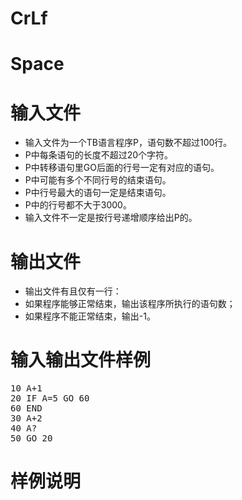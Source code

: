 

# CrLf



# Space



# 输入文件


<ul>
	<li>
		输入文件为一个TB语言程序P，语句数不超过100行。
	</li>
	<li>
		P中每条语句的长度不超过20个字符。
	</li>
	<li>
		P中转移语句里GO后面的行号一定有对应的语句。
	</li>
	<li>
		P中可能有多个不同行号的结束语句。
	</li>
	<li>
		P中行号最大的语句一定是结束语句。
	</li>
	<li>
		P中的行号都不大于3000。
	</li>
	<li>
		输入文件不一定是按行号递增顺序给出P的。
	</li>
</ul>

# 输出文件


<ul>
	<li>
		输出文件有且仅有一行：
	</li>
	<li>
		如果程序能够正常结束，输出该程序所执行的语句数；
	</li>
	<li>
		如果程序不能正常结束，输出-1。
	</li>
</ul>

# 输入输出文件样例


<pre>10 A+1
20 IF A=5 GO 60
60 END
30 A+2
40 A?
50 GO 20
</pre>

# 样例说明


